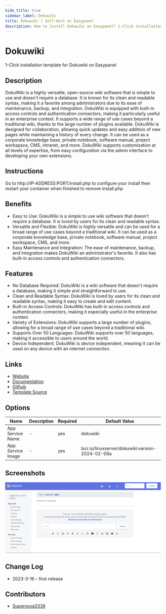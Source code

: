 ```yaml
---
hide_title: true
sidebar_label: Dokuwiki
title: Dokuwiki | Self-Host on Easypanel
description: How to install Dokuwiki on Easypanel? 1-Click installation template for Dokuwiki on Easypanel
---
```


<!-- generated -->

# Dokuwiki

1-Click installation template for Dokuwiki on Easypanel

## Description

DokuWiki is a highly versatile, open-source wiki software that is simple to use and doesn&#39;t require a database. It is known for its clean and readable syntax, making it a favorite among administrators due to its ease of maintenance, backup, and integration. DokuWiki is equipped with built-in access controls and authentication connectors, making it particularly useful in an enterprise context. It supports a wide range of use cases beyond a traditional wiki, thanks to the large number of plugins available. DokuWiki is designed for collaboration, allowing quick updates and easy addition of new pages while maintaining a history of every change. It can be used as a corporate knowledge base, private notebook, software manual, project workspace, CMS, intranet, and more. DokuWiki supports customization at all levels of expertise, from easy configuration via the admin interface to developing your own extensions.

## Instructions

Go to http://IP-ADDRESS:PORT/install.php to configure your install then restart your container when finished to remove install.php

## Benefits

- Easy to Use: DokuWiki is a simple to use wiki software that doesn't require a database. It is loved by users for its clean and readable syntax.
- Versatile and Flexible: DokuWiki is highly versatile and can be used for a broad range of use cases beyond a traditional wiki. It can be used as a corporate knowledge base, private notebook, software manual, project workspace, CMS, and more.
- Easy Maintenance and Integration: The ease of maintenance, backup, and integration makes DokuWiki an administrator's favorite. It also has built-in access controls and authentication connectors.

## Features

- No Database Required: DokuWiki is a wiki software that doesn't require a database, making it simple and straightforward to use.
- Clean and Readable Syntax: DokuWiki is loved by users for its clean and readable syntax, making it easy to create and edit content.
- Built-in Access Controls: DokuWiki has built-in access controls and authentication connectors, making it especially useful in the enterprise context.
- Variety of Extensions: DokuWiki supports a large number of plugins, allowing for a broad range of use cases beyond a traditional wiki.
- Supports Over 50 Languages: DokuWiki supports over 50 languages, making it accessible to users around the world.
- Device Independent: DokuWiki is device independent, meaning it can be used on any device with an internet connection.

## Links

- [Website](https://dokuwiki.org)
- [Documentation](https://www.dokuwiki.org/manual)
- [Github](https://github.com/splitbrain/dokuwiki)
- [Template Source](https://github.com/easypanel-io/templates/tree/main/templates/dokuwiki)

## Options

Name | Description | Required | Default Value
-|-|-|-
App Service Name | - | yes | dokuwiki
App Service Image | - | yes | lscr.io/linuxserver/dokuwiki:version-2024-02-06a

## Screenshots

![Dokuwiki Screenshot](./assets/screenshot.png)

## Change Log

- 2023-3-16 – first release

## Contributors

- [Supernova3339](https://github.com/Supernova3339)
